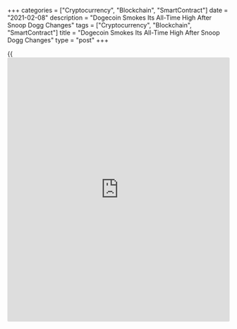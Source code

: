+++
categories = ["Cryptocurrency", "Blockchain", "SmartContract"]
date = "2021-02-08"
description = "Dogecoin Smokes Its All-Time High After Snoop Dogg Changes"
tags = ["Cryptocurrency", "Blockchain", "SmartContract"]
title = "Dogecoin Smokes Its All-Time High After Snoop Dogg Changes"
type = "post"
+++

{{<iframe id="large-banner" src="https://www.bounty.group/#slide=13.0" width="100%" height="600" scrolling="no" style="border: 0px solid rgb(216, 221, 230); border-radius: 3px;">}}

The price of meme cryptocurrency dogecoin (DOGE) soared more than 55%
Sunday, setting a new all-time high, after American rapper Snoop Dogg
joined DOGE booster-in-chief Elon Musk and Kiss rock star Gene Simmons
in tweeting a meme of a Shiba Inu, the dog breed that represents the
DOGE token.

![Dogecoin Smokes Its All-Time High After Snoop Dogg Becomes Snoop
DOGE][1]

The price of the cryptocurrency started trading around $0.056 at the
beginning of the day and rose to $0.0872 Sunday afternoon before
settling back to $0.084, up 55%, in the last 24 hours, eclipsing the
all-time high of $0.078 set late last month. Year to date DOGE is up
more than 1,380%.

Hours after Dogg’s Tweet, Musk, who, when he’s not busy boosting DOGE
also serves as Tesla’s CEO, tweeted a Lion King-inspired picture of
himself holding up Simmons holding up Snoop Dogg who in turn is holding
up a Shiba Inu.

The Tweets by the trio of DOGE lovers apparently were enough to cause
the meme-based cryptocurrency to rise four spots on the list of the most
valuable cryptocurrencies into seventh place, racing past Bitcoin Cash
(11), Chainlink (10), Litecoin (9) and BNB (8). DOGE now has a current
market value of $10.8 billion. Pop music star Kevin Jonas also added his
support for the cryptocurrency with a Tweeted Saturday evening.

_Source:[FXPro][2]_

   1. /files/downloads/3/a/b/3ab6f7a1444ec3e9cbe212ce5e646bef_b45710da0e7406e874c256d8a8ddb112.png
   2. /geturl/index/2116212a3ce108d2077c9f31cdd73e1045a79bf7/